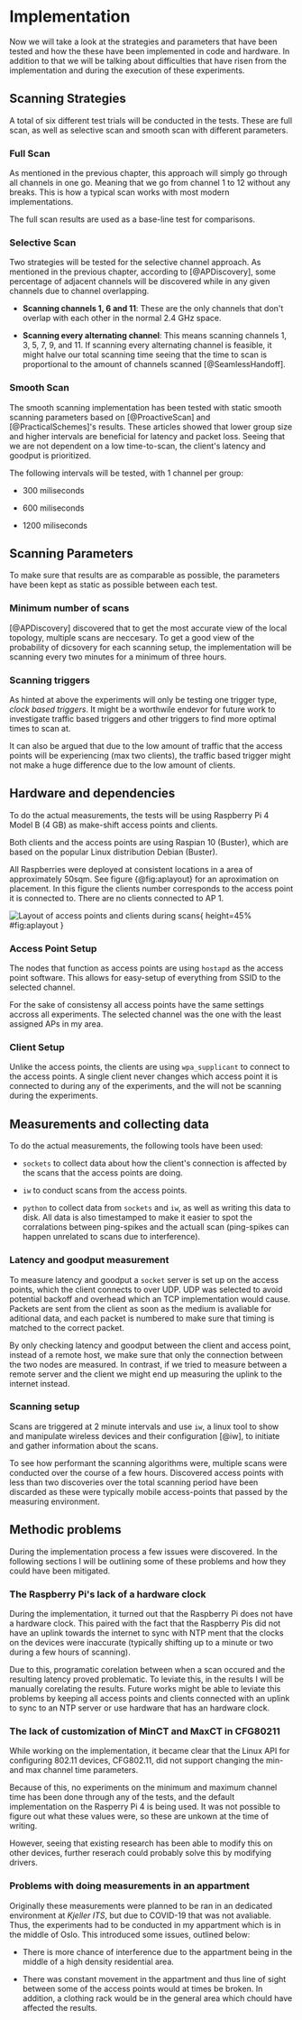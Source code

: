 Implementation
==============

Now we will take a look at the strategies and parameters that have been tested 
and how the these have been implemented in code and hardware. In addition to that 
we will be talking about difficulties that have risen from the implementation 
and during the execution of these experiments. 

Scanning Strategies
-------------------

A total of six different test trials will be conducted in the tests. These are
full scan, as well as selective scan and smooth scan with different parameters.

### Full Scan

As mentioned in the previous chapter, this approach will simply go through all
channels in one go. Meaning that we go from channel 1 to 12 without any breaks. 
This is how a typical scan works with most modern implementations.

The full scan results are used as a base-line test for comparisons.


### Selective Scan

Two strategies will be tested for the selective channel approach.
As mentioned in the previous chapter, according to [@APDiscovery], some
percentage of adjacent channels will be discovered while in any given channels
due to channel overlapping.

 *  **Scanning channels 1, 6 and 11**: These are the only channels that don't
    overlap with each other in the normal 2.4 GHz space.
 
 *  **Scanning every alternating channel**: This means scanning channels 1, 3, 5,
    7, 9, and 11. If scanning every alternating channel is feasible, it might 
    halve our total scanning time seeing that the time to scan is proportional 
    to the amount of channels scanned [@SeamlessHandoff].


### Smooth Scan

The smooth scanning implementation has been tested with static smooth scanning
parameters based on [@ProactiveScan] and [@PracticalSchemes]'s results. These 
articles showed that lower group size and higher intervals are beneficial for
latency and packet loss. Seeing that we are not dependent on a low time-to-scan,
the client's latency and goodput is prioritized. 

The following intervals will be tested, with 1 channel per group:

 * 300 miliseconds
 
 * 600 miliseconds
 
 * 1200 miliseconds
 

Scanning Parameters
-------------------

To make sure that results are as comparable as possible, the parameters have
been kept as static as possible between each test.

### Minimum number of scans

[@APDiscovery] discovered that to get the most accurate view of the local
topology, multiple scans are neccesary. To get a good view of the probability
of dicsovery for each scanning setup, the implementation will be scanning every
two minutes for a minimum of three hours. 

### Scanning triggers

As hinted at above the experiments will only be testing one trigger type, 
*clock based triggers*. It might be a worthwile endevor for future work to
investigate traffic based triggers and other triggers to find more optimal times 
to scan at.

It can also be argued that due to the low amount of traffic that the access points
will be experiencing (max two clients), the traffic based trigger might not make
a huge difference due to the low amount of clients.

Hardware and dependencies
-------------------------

To do the actual measurements, the tests will be using Raspberry Pi 4 Model B (4 GB) 
as make-shift access points and clients.

Both clients and the access points are using Raspian 10 (Buster), which are based
on the popular Linux distribution Debian (Buster).

All Raspberries were deployed at consistent locations in a area of approximately
50sqm. See figure {@fig:aplayout} for an aproximation on placement. In this 
figure the clients number corresponds to the access point it is connected to. 
There are no clients connected to AP 1.

![Layout of access points and clients during scans](static/ap_layout.png){ height=45% #fig:aplayout }

### Access Point Setup

The nodes that function as access points are using `hostapd` as the access point
software. This allows for easy-setup of everything from SSID to the selected channel.

For the sake of consistensy all access points have the same settings accross
all experiments. The selected channel was the one with the least assigned APs
in my area.


### Client Setup

Unlike the access points, the clients are using `wpa_supplicant` to connect to 
the access points. A single client never changes which access point it is 
connected to during any of the experiments, and the will not be scanning during
the experiments.


Measurements and collecting data
--------------------------------

To do the actual measurements, the following tools have been used:

 * `sockets` to collect data about how the client's connection is affected by 
   the scans that the access points are doing.
  
 * `iw` to conduct scans from the access points.
 
 * `python` to collect data from `sockets` and `iw`, as well as writing this 
   data to disk. All data is also timestamped to make it easier to spot the
   corralations between ping-spikes and the actuall scan (ping-spikes can happen
   unrelated to scans due to interference).

### Latency and goodput measurement

To measure latency and goodput a `socket` server is set up on the access points,
which the client connects to over UDP. UDP was selected to avoid potential backoff
and overhead which an TCP implementation would cause. Packets are sent from the
client as soon as the medium is avaliable for aditional data, and each packet is 
numbered to make sure that timing is matched to the correct packet.

By only checking latency and goodput between the client and access point, instead
of a remote host, we make sure that only the connection between the two nodes
are measured. In contrast, if we tried to measure between a remote server and
the client we might end up measuring the uplink to the internet instead.


### Scanning setup

Scans are triggered at 2 minute intervals and use `iw`, a linux tool to show
and manipulate wireless devices and their configuration [@iw], to initiate and
gather information about the scans.

To see how performant the scanning algorithms were, multiple scans were conducted
over the course of a few hours. Discovered access points with less than two
discoveries over the total scanning period  have been discarded as these were 
typically mobile access-points that passed by the measuring environment.


Methodic problems
-----------------

During the implementation process a few issues were discovered. In the following
sections I will be outlining some of these problems and how they could have been
mitigated.

### The Raspberry Pi's lack of a hardware clock

During the implementation, it turned out that the Raspberry Pi does not have a
hardware clock. This paired with the fact that the Raspberry Pis did not have
an uplink towards the internet to sync with NTP ment that the clocks on the 
devices were inaccurate (typically shifting up to a minute or two during a few 
hours of scanning).

Due to this, programatic corelation between when a scan occured and the resulting
latency proved problematic. To leviate this, in the results I will be manually
corelating the results. Future works might be able to leviate this problems by
keeping all access points and clients connected with an uplink to sync to an NTP
server or use hardware that has an hardware clock.
   
   
### The lack of customization of MinCT and MaxCT in CFG80211

While working on the implementation, it became clear that the Linux API for
configuring 802.11 devices, CFG802.11, did not support changing the min- and max
channel time parameters.

Because of this, no experiments on the minimum and maximum channel time has been
done through any of the tests, and the default implementation on the Rasperry Pi
4 is being used. It was not possible to figure out what these values were, so
these are unkown at the time of writing. 

However, seeing that existing research has been able to modify this on other
devices, further reserach could probably solve this by modifying drivers. 

### Problems with doing measurements in an appartment

Originally these measurements were planned to be ran in an dedicated environment
at _Kjeller ITS_, but due to COVID-19 that was not avaliable. Thus, the 
experiments had to be conducted in my appartment which is in the middle of Oslo.
This introduced some issues, outlined below:

 * There is more chance of interference due to the appartment being in the middle
   of a high density residential area.
 
 * There was constant movement in the appartment and thus line of sight between 
   some of the access points would at times be broken. In addition, a clothing 
   rack would be in the general area which chould have affected the results.


